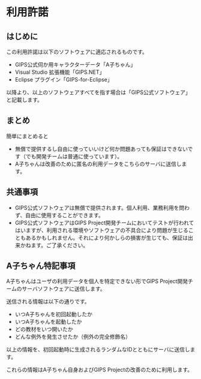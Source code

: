 # 利用許諾

## はじめに
この利用許諾は以下のソフトウェアに適応されるものです。

- GIPS公式伺か用キャラクターデータ「A子ちゃん」
- Visual Studio 拡張機能「GIPS.NET」
- Eclipse プラグイン「GIPS-for-Eclipse」

以降より、以上のソフトウェアすべてを指す場合は「GIPS公式ソフトウェア」と記載します。

## まとめ
簡単にまとめると
- 無償で提供するし自由に使っていいけど何か問題あっても保証はできないです（でも開発チームは普通に使っています）。
- A子ちゃんは改善のために匿名の利用データをこちらのサーバに送信します。

## 共通事項

- GIPS公式ソフトウェアは無償で提供されます。個人利用、業務利用を問わず、自由に使用することができます。
- GIPS公式ソフトウェアはGIPS Project開発チームにおいてテストが行われてはいますが、利用される環境やソフトウェアの不具合により問題が生じることもあるかもしれません。それにより何かしらの損害が生じても、保証は出来かねます。ご了承ください。

## A子ちゃん特記事項

A子ちゃんはユーザの利用データを個人を特定できない形でGIPS Project開発チームのサーバソフトウェアに送信します。

送信される情報は以下の通りです。

- いつA子ちゃんを初回起動したか
- いつA子ちゃんを起動したか
- どの教材をいつ開いたか
- どんな例外を発生させたか（例外の完全修飾名）

以上の情報を、初回起動時に生成されるランダムなIDとともにサーバに送信します。

これらの情報はA子ちゃん自身およびGIPS Projectの改善のために利用します。
